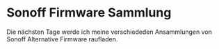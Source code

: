 # Sonoff Firmware Sammlung

Die nächsten Tage werde ich meine verschiededen Ansammlungen von Sonoff Alternative Firmware raufladen.
